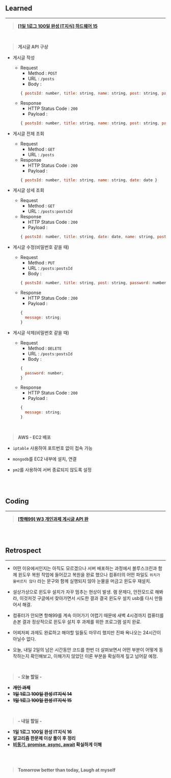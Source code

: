 ## Learned

---

> **[[1일 1로그 100일 완성 IT지식] 하드웨어 15](https://velog.io/@lilclown/1%EC%9D%BC-1%EB%A1%9C%EA%B7%B8-100%EC%9D%BC-%EC%99%84%EC%84%B1-IT%EC%A7%80%EC%8B%9D-%ED%95%98%EB%93%9C%EC%9B%A8%EC%96%B4-15)**

<br>

> **게시글 API 구상**

- 게시글 작성

  - Request
    - Method : `POST`
    - URL : `/posts`
    - Body :
    ```javascript
    { postsId: number, title: string, name: string, post: string, password: number }
    ```
  - Response
    - HTTP Status Code : `200`
    - Payload :
    ```javascript
    { postsId: number, title: string, name: string, post: string, password: number }
    ```

- 게시글 전체 조회

  - Request
    - Method : `GET`
    - URL : `/posts`
  - Response
    - HTTP Status Code : `200`
    - Payload :
    ```javascript
    { postsId: number, title: string, name: string, date: date }
    ```

- 게시글 상세 조회

  - Request
    - Method : `GET`
    - URL : `/posts:postsId`
  - Response
    - HTTP Status Code : `200`
    - Payload :
    ```javascript
    { postsId: number, title: string, date: date, name: string, post: string }
    ```

- 게시글 수정(비밀번호 같을 때)

  - Request
    - Method : `PUT`
    - URL : `/posts:postsId`
    - Body :
    ```javascript
    { postsId: number, title: string, post: string, password: number }
    ```
  - Response
    - HTTP Status Code : `200`
    - Payload :
    ```javascript
    {
      message: string;
    }
    ```

- 게시글 삭제(비밀번호 같을 때)
  - Request
    - Method : `DELETE`
    - URL : `/posts:postsId`
    - Body :
    ```javascript
    {
      password: number;
    }
    ```
  - Response
    - HTTP Status Code : `200`
    - Payload :
    ```javascript
    {
      message: string;
    }
    ```

<br>

> **AWS - EC2 배포**

- `iptable` 사용하여 포트번호 없이 접속 가능

- `mongodb`를 EC2 내부에 설치, 연결

- `pm2`를 사용하여 서버 종료되지 않도록 설정

<br><br>

## Coding

---

> **[[항해99] W3 개인과제 게시글 API 완](https://github.com/lilclown97/TIL/tree/main/%ED%95%AD%ED%95%B499/W3-SPA_POST-nologin)**

<br><br>

## Retrospect

---

- 어떤 이유에서인지는 아직도 모르겠으나 서버 배포하는 과정에서 블루스크린과 함께 윈도우 복원 작업에 들어갔고 복원을 완료 했으나 컴퓨터의 어떤 파일도 `위치가 올바르지 않다` 라는 문구와 함께 실행되지 않아 눈물을 머금고 윈도우 재설치.

- 설상가상으로 윈도우 설치가 자꾸 멈추는 현상이 발생. 램 문제다, 안전모드로 해봐라, 이것저것 구글에서 찾아가면서 시도한 결과 결국 윈도우 설치 usb를 다시 만들어서 해결.

- 컴퓨터가 안되면 항해99를 계속 이어가기 어렵기 때문에 새벽 4시경까지 컴퓨터를 손본 결과 정상적으로 윈도우 설치 후 과제를 위한 프로그램 설치 완료.

- 어찌저찌 과제도 완료하고 해야할 일들도 마무리 했지만 진짜 욕나오는 24시간이 아닐수 없다.

- 오늘, 내일 2일의 남은 시간동안 코드를 한번 더 살펴보면서 어떤 부분이 어떻게 동작하는지 확인해보고, 이해가지 않았던 이론 부분을 확실하게 짚고 넘어갈 예정.

<br>

> **- 오늘 할일 -**

- ~~**개인 과제**~~
- ~~**1일 1로그 100일 완성 IT지식 14**~~
- ~~**1일 1로그 100일 완성 IT지식 15**~~

<br>

> **- 내일 할일 -**

- **1일 1로그 100일 완성 IT지식 16**
- **알고리즘 한문제 이상 풀이 후 정리**
- **[비동기, promise, async, await](https://elvanov.com/2597) 확실하게 이해**

<br><br>

> **Tomorrow better than today, Laugh at myself**
